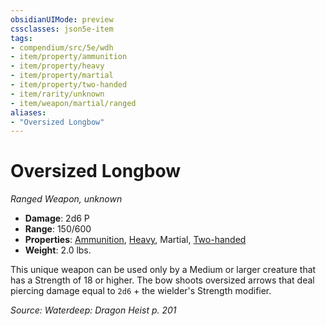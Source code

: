 ```yaml
---
obsidianUIMode: preview
cssclasses: json5e-item
tags:
- compendium/src/5e/wdh
- item/property/ammunition
- item/property/heavy
- item/property/martial
- item/property/two-handed
- item/rarity/unknown
- item/weapon/martial/ranged
aliases: 
- "Oversized Longbow"
---
```

# Oversized Longbow
*Ranged Weapon, unknown*  

- **Damage**: 2d6 P
- **Range**: 150/600
- **Properties**: [Ammunition](/Systems/5e/rules/item-properties.md#Ammunition), [Heavy](/Systems/5e/rules/item-properties.md#Heavy), Martial, [Two-handed](/Systems/5e/rules/item-properties.md#Two-handed)
- **Weight**: 2.0 lbs.

This unique weapon can be used only by a Medium or larger creature that has a Strength of 18 or higher. The bow shoots oversized arrows that deal piercing damage equal to `2d6` + the wielder's Strength modifier.

*Source: Waterdeep: Dragon Heist p. 201*